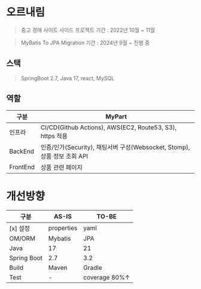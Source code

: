 # 오르내림
> 중고 경매 사이트 사이드 프로젝트
> 기간 : 2022년 10월 ~ 11월

> MyBatis To JPA Migration
> 기간 : 2024년 9월 ~ 진행 중

## 스택
> SpringBoot 2.7, Java 17, react, MySQL

## 역할
| 구분 | MyPart |
|----------|----------|
| 인프라    | CI/CD(Github Actions), AWS(EC2, Route53, S3), https 적용 |
| BackEnd   | 인증/인가(Security), 채팅서버 구성(Websocket, Stomp), 상품 정보 조회 API | 
| FrontEnd  | 상품 관련 페이지 |  

# 개선방향
| 구분 | AS-IS | TO-BE |
|----------|----------|----------|
| [x] 설정 | properties | yaml |
| OM/ORM | Mybatis | JPA |
| Java | 17 | 21 |
| Spring Boot | 2.7 | 3.2 |
| Build | Maven | Gradle |
| Test | - | coverage 80%↑ |
